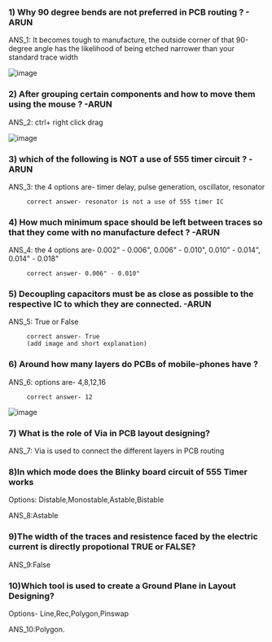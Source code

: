 ### 1) Why 90 degree bends are not preferred in PCB routing ? - ARUN

   ANS_1: It becomes tough to manufacture, the outside corner of that 90-degree angle has the likelihood of being etched narrower than your standard trace width
   
   ![image](https://user-images.githubusercontent.com/85285913/125287696-de2c8500-e33a-11eb-8775-7c206b2a301d.png)

### 2) After grouping certain components and how to move them using the mouse ? -ARUN

   ANS_2: ctrl+ right click drag
   
   ![image](https://user-images.githubusercontent.com/85285913/125287890-19c74f00-e33b-11eb-8060-a39bc15aa7c6.png)
   
### 3) which of the following is NOT a use of 555 timer circuit ? -ARUN

   ANS_3: the 4 options are- timer delay, pulse generation, oscillator, resonator 
   
         correct answer- resonator is not a use of 555 timer IC
         
### 4) How much minimum space should be left between traces so that they come with no manufacture defect ? -ARUN

   ANS_4: the 4 options are- 0.002" - 0.006", 0.006" - 0.010", 0.010" - 0.014", 0.014" - 0.018"
   
         correct answer- 0.006" - 0.010"
         
### 5) Decoupling capacitors must be as close as possible to the respective IC to which they are connected. -ARUN

   ANS_5: True or False
   
         correct answer- True
         (add image and short explanation)
      
### 6) Around how many layers do PCBs of mobile-phones have ?

   ANS_6: options are- 4,8,12,16
   
         correct answer- 12

![image](https://www.pcbcart.com/Uploads/Editor/2017-11-13/5a09296db92ef.jpg)

### 7) What is the role of Via in PCB layout designing?
   ANS_7: Via is used to connect the different layers in PCB routing
   
### 8)In which mode does the Blinky board circuit of 555 Timer works
 Options: Distable,Monostable,Astable,Bistable
 
 ANS_8:Astable
 
### 9)The width of the traces and resistence faced by the electric current is directly propotional TRUE or FALSE?
 ANS_9:False
 
### 10)Which tool is used to create a Ground Plane in Layout Designing?
 Options- Line,Rec,Polygon,Pinswap
 
 ANS_10:Polygon.

